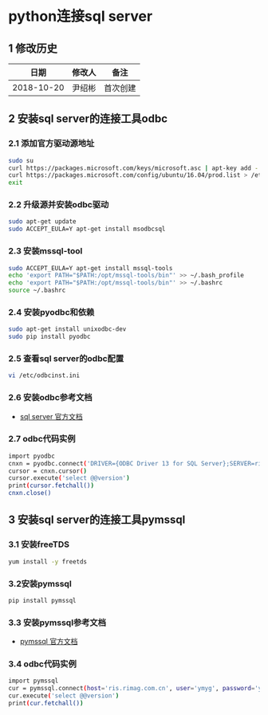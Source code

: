 # python连接sql server

## 1 修改历史

日期|修改人|备注
-|-|-
2018-10-20|尹绍彬|首次创建

## 2 安装sql server的连接工具odbc

### 2.1 添加官方驱动源地址
  ```bash
  sudo su 
  curl https://packages.microsoft.com/keys/microsoft.asc | apt-key add -
  curl https://packages.microsoft.com/config/ubuntu/16.04/prod.list > /etc/apt/sources.list.d/mssql-release.list
  exit
  ```
### 2.2 升级源并安装odbc驱动
  ```bash
  sudo apt-get update
  sudo ACCEPT_EULA=Y apt-get install msodbcsql
  ```

### 2.3 安装mssql-tool
  ```bash
  sudo ACCEPT_EULA=Y apt-get install mssql-tools
  echo 'export PATH="$PATH:/opt/mssql-tools/bin"' >> ~/.bash_profile
  echo 'export PATH="$PATH:/opt/mssql-tools/bin"' >> ~/.bashrc
  source ~/.bashrc
  ```

### 2.4 安装pyodbc和依赖
  ```bash
  sudo apt-get install unixodbc-dev
  sudo pip install pyodbc
  ```

### 2.5 查看sql server的odbc配置
  ```bash
  vi /etc/odbcinst.ini 
  ```

### 2.6 安装odbc参考文档

* [sql server 官方文档](https://docs.microsoft.com/en-us/sql/connect/odbc/linux-mac/installing-the-microsoft-odbc-driver-for-sql-server?view=sql-server-2017#microsoft-odbc-driver-17-for-sql-server)

### 2.7 odbc代码实例
  ```bash
  import pyodbc
  cnxn = pyodbc.connect('DRIVER={ODBC Driver 13 for SQL Server};SERVER=ris.rimag.com.cn,21433;DATABASE=RIS;UID=ymyg;PWD=ymyg')
  cursor = cnxn.cursor()
  cursor.execute('select @@version')
  print(cursor.fetchall())
  cnxn.close()
  ```
  
## 3 安装sql server的连接工具pymssql

### 3.1 安装freeTDS

  ```bash
  yum install -y freetds
  ```
### 3.2安装pymssql

  ```bash
  pip install pymssql
  ```
### 3.3 安装pymssql参考文档

* [pymssql 官方文档](http://www.pymssql.org/en/stable/intro.html#supported-related-software)
  
### 3.4 odbc代码实例

```bash
import pymssql
cur = pymssql.connect(host='ris.rimag.com.cn', user='ymyg', password='ymyg', database='RIS', port=21433).cursor()
cur.execute('select @@version')
print(cur.fetchall())
```

